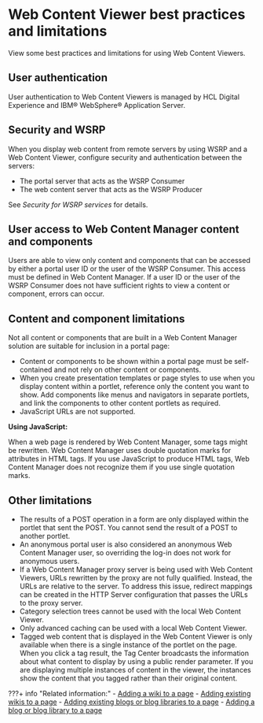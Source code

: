 # Web Content Viewer best practices and limitations

View some best practices and limitations for using Web Content Viewers.

## User authentication

User authentication to Web Content Viewers is managed by HCL Digital Experience and IBM® WebSphere® Application Server.

## Security and WSRP

When you display web content from remote servers by using WSRP and a Web Content Viewer, configure security and authentication between the servers:

-   The portal server that acts as the WSRP Consumer
-   The web content server that acts as the WSRP Producer

See *Security for WSRP services* for details.

## User access to Web Content Manager content and components

Users are able to view only content and components that can be accessed by either a portal user ID or the user of the WSRP Consumer. This access must be defined in Web Content Manager. If a user ID or the user of the WSRP Consumer does not have sufficient rights to view a content or component, errors can occur.

## Content and component limitations

Not all content or components that are built in a Web Content Manager solution are suitable for inclusion in a portal page:

-   Content or components to be shown within a portal page must be self-contained and not rely on other content or components.
-   When you create presentation templates or page styles to use when you display content within a portlet, reference only the content you want to show. Add components like menus and navigators in separate portlets, and link the components to other content portlets as required.
-   JavaScript URLs are not supported.

**Using JavaScript:**

When a web page is rendered by Web Content Manager, some tags might be rewritten. Web Content Manager uses double quotation marks for attributes in HTML tags. If you use JavaScript to produce HTML tags, Web Content Manager does not recognize them if you use single quotation marks.

## Other limitations

-   The results of a POST operation in a form are only displayed within the portlet that sent the POST. You cannot send the result of a POST to another portlet.
-   An anonymous portal user is also considered an anonymous Web Content Manager user, so overriding the log-in does not work for anonymous users.
-   If a Web Content Manager proxy server is being used with Web Content Viewers, URLs rewritten by the proxy are not fully qualified. Instead, the URLs are relative to the server. To address this issue, redirect mappings can be created in the HTTP Server configuration that passes the URLs to the proxy server.
-   Category selection trees cannot be used with the local Web Content Viewer.
-   Only advanced caching can be used with a local Web Content Viewer.
-   Tagged web content that is displayed in the Web Content Viewer is only available when there is a single instance of the portlet on the page. When you click a tag result, the Tag Center broadcasts the information about what content to display by using a public render parameter. If you are displaying multiple instances of content in the viewer, the instances show the content that you tagged rather than their original content.


???+ info "Related information:"
    - [Adding a wiki to a page](../../../../../build_sites/create_sites/developing_managing_content/wikis/wiki_add.md)
    - [Adding existing wikis to a page](../../../../../build_sites/create_sites/developing_managing_content/wikis/wiki_add_existing.md)
    - [Adding existing blogs or blog libraries to a page](../../../../../build_sites/create_sites/developing_managing_content/blogs/blog_add_existing.md)
    - [Adding a blog or blog library to a page](../../../../../build_sites/create_sites/developing_managing_content/blogs/blog_add.md)

